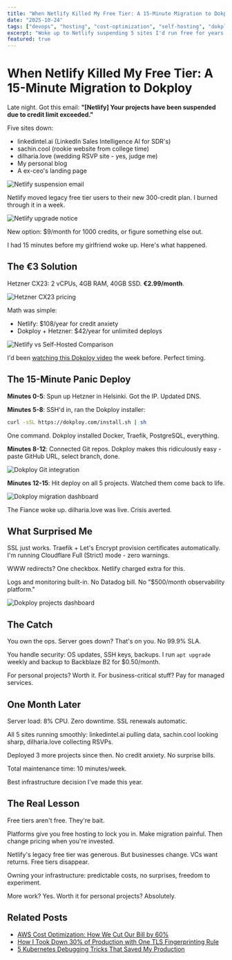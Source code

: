 ```yaml
---
title: "When Netlify Killed My Free Tier: A 15-Minute Migration to Dokploy"
date: "2025-10-24"
tags: ["devops", "hosting", "cost-optimization", "self-hosting", "dokploy"]
excerpt: "Woke up to Netlify suspending 5 sites I'd run free for years. Had 15 minutes before my girlfriend noticed her appreciation site was down. Here's how I migrated everything to Dokploy for €3/month."
featured: true
---
```


# When Netlify Killed My Free Tier: A 15-Minute Migration to Dokploy

Late night. Got this email: **"[Netlify] Your projects have been suspended due to credit limit exceeded."**

Five sites down:

- linkedintel.ai (LinkedIn Sales Intelligence AI for SDR's)
- sachin.cool (rookie website from college time)
- dilharia.love (wedding RSVP site - yes, judge me)
- My personal blog
- A ex-ceo's landing page

![Netlify suspension email](/images/dokploy_email.png)

Netlify moved legacy free tier users to their new 300-credit plan. I burned through it in a week.

![Netlify upgrade notice](/images/dokploy_upgrade_netlify.png)

New option: $9/month for 1000 credits, or figure something else out.

I had 15 minutes before my girlfriend woke up. Here's what happened.

## The €3 Solution

Hetzner CX23: 2 vCPUs, 4GB RAM, 40GB SSD. **€2.99/month**.

![Hetzner CX23 pricing](/images/dokploy_hetzner.png)

Math was simple:

- Netlify: $108/year for credit anxiety
- Dokploy + Hetzner: $42/year for unlimited deploys

![Netlify vs Self-Hosted Comparison](/images/dokploy_netlify.png)

I'd been [watching this Dokploy video](https://www.youtube.com/watch?v=RoANBROvUeE) the week before. Perfect timing.

## The 15-Minute Panic Deploy

**Minutes 0-5**: Spun up Hetzner in Helsinki. Got the IP. Updated DNS.

**Minutes 5-8**: SSH'd in, ran the Dokploy installer:

```bash
curl -sSL https://dokploy.com/install.sh | sh
```

One command. Dokploy installed Docker, Traefik, PostgreSQL, everything.

**Minutes 8-12**: Connected Git repos. Dokploy makes this ridiculously easy - paste GitHub URL, select branch, done.

![Dokploy Git integration](/images/dokploy_git.png)

**Minutes 12-15**: Hit deploy on all 5 projects. Watched them come back to life.

![Dokploy migration dashboard](/images/dokploy_migration.png)

The Fiance woke up. dilharia.love was live. Crisis averted.

## What Surprised Me

SSL just works. Traefik + Let's Encrypt provision certificates automatically. I'm running Cloudflare Full (Strict) mode - zero warnings.

WWW redirects? One checkbox. Netlify charged extra for this.

Logs and monitoring built-in. No Datadog bill. No "$500/month observability platform."

![Dokploy projects dashboard](/images/dokploy_projects.png)

## The Catch

You own the ops. Server goes down? That's on you. No 99.9% SLA.

You handle security: OS updates, SSH keys, backups. I run `apt upgrade` weekly and backup to Backblaze B2 for $0.50/month.

For personal projects? Worth it. For business-critical stuff? Pay for managed services.

## One Month Later

Server load: 8% CPU. Zero downtime. SSL renewals automatic.

All 5 sites running smoothly: linkedintel.ai pulling data, sachin.cool looking sharp, dilharia.love collecting RSVPs.

Deployed 3 more projects since then. No credit anxiety. No surprise bills.

Total maintenance time: 10 minutes/week.

Best infrastructure decision I've made this year.

## The Real Lesson

Free tiers aren't free. They're bait.

Platforms give you free hosting to lock you in. Make migration painful. Then change pricing when you're invested.

Netlify's legacy free tier was generous. But businesses change. VCs want returns. Free tiers disappear.

Owning your infrastructure: predictable costs, no surprises, freedom to experiment.

More work? Yes. Worth it for personal projects? Absolutely.

## Related Posts

- [AWS Cost Optimization: How We Cut Our Bill by 60%](/blog/aws-cost-optimization-tricks)
- [How I Took Down 30% of Production with One TLS Fingerprinting Rule](/blog/ja4-fingerprinting-network-security)
- [5 Kubernetes Debugging Tricks That Saved My Production](/blog/kubernetes-debugging-tips)
